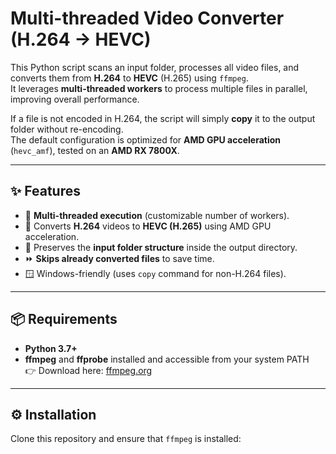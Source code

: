 # Multi-threaded Video Converter (H.264 → HEVC)

This Python script scans an input folder, processes all video files, and converts them from **H.264** to **HEVC** (H.265) using `ffmpeg`.  
It leverages **multi-threaded workers** to process multiple files in parallel, improving overall performance.

If a file is not encoded in H.264, the script will simply **copy** it to the output folder without re-encoding.  
The default configuration is optimized for **AMD GPU acceleration** (`hevc_amf`), tested on an **AMD RX 7800X**.

---

## ✨ Features
- 🚀 **Multi-threaded execution** (customizable number of workers).
- 🎥 Converts **H.264** videos to **HEVC (H.265)** using AMD GPU acceleration.
- 📂 Preserves the **input folder structure** inside the output directory.
- ⏩ **Skips already converted files** to save time.
- 🪟 Windows-friendly (uses `copy` command for non-H.264 files).

---

## 📦 Requirements
- **Python 3.7+**
- **ffmpeg** and **ffprobe** installed and accessible from your system PATH  
  👉 Download here: [ffmpeg.org](https://ffmpeg.org/)

---

## ⚙️ Installation
Clone this repository and ensure that `ffmpeg` is installed:

